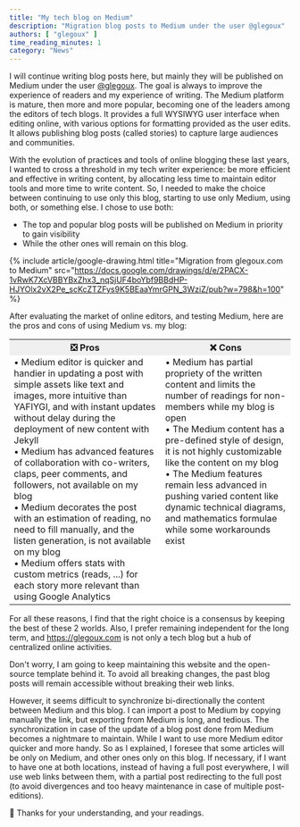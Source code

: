 ```yaml
---
title: "My tech blog on Medium"
description: "Migration blog posts to Medium under the user @glegoux"
authors: [ "glegoux" ]
time_reading_minutes: 1
category: "News"
---
```


I will continue writing blog posts here, but mainly they will be published on Medium under the user [@glegoux](https://medium.com/@glegoux). The goal is always to improve the experience of readers and my experience of writing. The Medium platform is mature, then more and more popular, becoming one of the leaders among the editors of tech blogs. It provides a full WYSIWYG user interface when editing online, with various options for formatting provided as the user edits. It allows publishing blog posts (called stories) to capture large audiences and communities.

With the evolution of practices and tools of online blogging these last years, I wanted to cross a threshold in my tech writer experience: be more efficient and effective in writing content, by allocating less time to maintain editor tools and more time to write content. So, I needed to make the choice between continuing to use only this blog, starting to use only Medium, using both, or something else. I chose to use both:

* The top and popular blog posts will be published on Medium in priority to gain visibility
* While the other ones will remain on this blog.

{% include article/google-drawing.html 
  title="Migration from glegoux.com to Medium" 
  src="https://docs.google.com/drawings/d/e/2PACX-1vRwK7XcVBBYBxZhx3_nqSjUF4boYbf9BBdHP-HJYOlx2vX2Pe_scKcZTZFys9K5BEaaYmrGPN_3WziZ/pub?w=798&h=100" 
%}

After evaluating the market of online editors, and testing Medium, here are the pros and cons of using Medium vs. my blog:

<table>
  <tr class="text-center" style="background-color: #f0f0f0">
    <th>❎ Pros</th>
    <th>❌ Cons</th>
  </tr>
  <tr style="background-color: white">
    <td style="vertical-align: top;">
• Medium editor is quicker and handier in updating a post with simple assets like text and images, more intuitive than YAFIYGI, and with instant updates without delay during the deployment of new content with Jekyll<br>
• Medium has advanced features of collaboration with co-writers, claps, peer comments, and followers, not available on my blog<br>
• Medium decorates the post with an estimation of reading, no need to fill manually, and the listen generation, is not available on my blog<br>
• Medium offers stats with custom metrics (reads, ...) for each story more relevant than using Google Analytics
    </td>
    <td style="vertical-align: top;">
• Medium has partial propriety of the written content and limits the number of readings for non-members while my blog is open<br>
• The Medium content has a pre-defined style of design, it is not highly customizable like the content on my blog<br>
• The Medium features remain less advanced in pushing varied content like dynamic technical diagrams, and mathematics formulae while some workarounds exist
    </td>
  </tr>
</table>

For all these reasons, I find that the right choice is a consensus by keeping the best of these 2 worlds. Also, I prefer remaining independent for the long term,
and <https://glegoux.com> is not only a tech blog but a hub of centralized online activities.

Don't worry, I am going to keep maintaining this website and the open-source template behind it. To avoid all breaking changes, the past blog posts will remain accessible without breaking their web links.

However, it seems difficult to synchronize bi-directionally the content between Medium and this blog. I can import a post to Medium by copying manually the link, but exporting from Medium is long, and tedious. The synchronization in case of the update of a blog post done from Medium becomes a nightmare to maintain. While I want to use more Medium editor quicker and more handy. So as I explained, I foresee that some articles will be only on Medium, and other ones only on this blog. If necessary, if I want to have one at both locations, instead of having a full post everywhere, I will use web links between them, with a partial post redirecting to the full post (to avoid divergences and too heavy maintenance in case of multiple post-editions).

🙏 Thanks for your understanding, and your readings.

<div style="height: 200px"></div>
